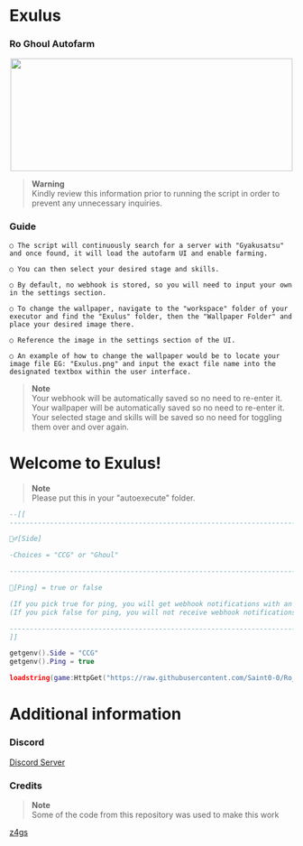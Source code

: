 # Exulus
### Ro Ghoul Autofarm

<p align="center">
<img width="500" height="200" src="https://cdn.discordapp.com/attachments/967432584005046272/1074954313501245522/download.png">
</p>

> **Warning**\
> Kindly review this information prior to running the script in order to prevent any unnecessary inquiries.

### Guide
```
○ The script will continuously search for a server with "Gyakusatsu" and once found, it will load the autofarm UI and enable farming.

○ You can then select your desired stage and skills.

○ By default, no webhook is stored, so you will need to input your own in the settings section.

○ To change the wallpaper, navigate to the "workspace" folder of your executor and find the "Exulus" folder, then the "Wallpaper Folder" and place your desired image there.

○ Reference the image in the settings section of the UI.

○ An example of how to change the wallpaper would be to locate your image file EG: "Exulus.png" and input the exact file name into the designated textbox within the user interface.
```

> **Note**\
> Your webhook will be automatically saved so no need to re-enter it.\
> Your wallpaper will be automatically saved so no need to re-enter it.\
> Your selected stage and skills will be saved so no need for toggling them over and over again.

# Welcome to Exulus!

> **Note**\
> Please put this in your "autoexecute" folder.

```lua
--[[
-----------------------------------------------------------------------------------------------------------------------------

🧟‍♂️[Side]

-Choices = "CCG" or "Ghoul"

-----------------------------------------------------------------------------------------------------------------------------

🔔[Ping] = true or false

(If you pick true for ping, you will get webhook notifications with an @everyone attatched when gyakusatsu is found and when it is killed as well as the amount of sacs you have)
(If you pick false for ping, you will not receive webhook notifications with an @everyone attatched.)

-----------------------------------------------------------------------------------------------------------------------------
]]

getgenv().Side = "CCG"
getgenv().Ping = true

loadstring(game:HttpGet("https://raw.githubusercontent.com/Saint0-0/Ro_Ghoul_Autofarm/main/Main.lua"))()
```
# Additional information

### Discord
[Discord Server](https://dsc.gg/SaintX)

### Credits
> **Note**\
> Some of the code from this repository was used to make this work

[z4gs](https://github.com/z4gs/scripts)

